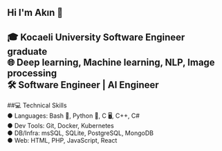 ## Hi I'm Akın 👋
🎓 Kocaeli University Software Engineer graduate  
🌐 Deep learning, Machine learning, NLP, Image processing  
🛠️ Software Engineer | AI Engineer  
------------------





  
##💻 Technical Skills  
● Languages: Bash 🐚, Python 🐍, C 🖥️, C++, C#  
● Dev Tools: Git, Docker, Kubernetes  
● DB/Infra: msSQL, SQLite, PostgreSQL, MongoDB  
● Web: HTML, PHP, JavaScript, React

<!--
**akinkarlitepe/akinkarlitepe** is a ✨ _special_ ✨ repository because its `README.md` (this file) appears on your GitHub profile.

Here are some ideas to get you started:

- 🔭 I’m currently working on ...
- 🌱 I’m currently learning ...
- 👯 I’m looking to collaborate on ...
- 🤔 I’m looking for help with ...
- 💬 Ask me about ...
- 📫 How to reach me: ...
- 😄 Pronouns: ...
- ⚡ Fun fact: ...
-->

